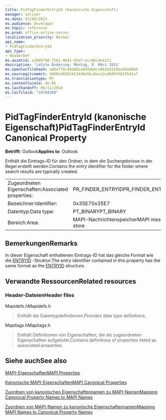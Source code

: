 ```yaml
---
title: PidTagFinderEntryId (kanonische Eigenschaft)
manager: soliver
ms.date: 03/09/2015
ms.audience: Developer
ms.topic: reference
ms.prod: office-online-server
localization_priority: Normal
api_name:
- PidTagFinderEntryId
api_type:
- HeaderDef
ms.assetid: a3895f90-7561-4b41-92af-ecc8614e4211
description: 'Letzte Änderung: Montag, 9. März 2015'
ms.openlocfilehash: ad8e7f8cd4a082a456db4ca9b2bd1b5ba58e60b6
ms.sourcegitcommit: 9d60cd82b5413446e5bc8ace2cd689f683fb41a7
ms.translationtype: MT
ms.contentlocale: de-DE
ms.lasthandoff: 06/11/2018
ms.locfileid: "19794369"
---
```

# <a name="pidtagfinderentryid-canonical-property"></a><span data-ttu-id="32e89-103">PidTagFinderEntryId (kanonische Eigenschaft)</span><span class="sxs-lookup"><span data-stu-id="32e89-103">PidTagFinderEntryId Canonical Property</span></span>

  
  
<span data-ttu-id="32e89-104">**Betrifft**: Outlook</span><span class="sxs-lookup"><span data-stu-id="32e89-104">**Applies to**: Outlook</span></span> 
  
<span data-ttu-id="32e89-105">Enthält die Eintrags-ID für den Ordner, in dem die Suchergebnisse in der Regel erstellt werden.</span><span class="sxs-lookup"><span data-stu-id="32e89-105">Contains the entry identifier for the folder where search results are typically created.</span></span>
  
|||
|:-----|:-----|
|<span data-ttu-id="32e89-106">Zugeordneten Eigenschaften:</span><span class="sxs-lookup"><span data-stu-id="32e89-106">Associated properties:</span></span>  <br/> |<span data-ttu-id="32e89-107">PR_FINDER_ENTRYID</span><span class="sxs-lookup"><span data-stu-id="32e89-107">PR_FINDER_ENTRYID</span></span>  <br/> |
|<span data-ttu-id="32e89-108">Bezeichner:</span><span class="sxs-lookup"><span data-stu-id="32e89-108">Identifier:</span></span>  <br/> |<span data-ttu-id="32e89-109">0x35E7</span><span class="sxs-lookup"><span data-stu-id="32e89-109">0x35E7</span></span>  <br/> |
|<span data-ttu-id="32e89-110">Datentyp:</span><span class="sxs-lookup"><span data-stu-id="32e89-110">Data type:</span></span>  <br/> |<span data-ttu-id="32e89-111">PT_BINARY</span><span class="sxs-lookup"><span data-stu-id="32e89-111">PT_BINARY</span></span>  <br/> |
|<span data-ttu-id="32e89-112">Bereich:</span><span class="sxs-lookup"><span data-stu-id="32e89-112">Area:</span></span>  <br/> |<span data-ttu-id="32e89-113">MAPI-Nachrichtenspeicher</span><span class="sxs-lookup"><span data-stu-id="32e89-113">MAPI message store</span></span>  <br/> |
   
## <a name="remarks"></a><span data-ttu-id="32e89-114">Bemerkungen</span><span class="sxs-lookup"><span data-stu-id="32e89-114">Remarks</span></span>

<span data-ttu-id="32e89-115">In dieser Eigenschaft enthaltenen Eintrags-ID hat das gleiche Format wie die [ENTRYID](entryid.md) -Struktur.</span><span class="sxs-lookup"><span data-stu-id="32e89-115">The entry identifier contained in this property has the same format as the [ENTRYID](entryid.md) structure.</span></span> 
  
## <a name="related-resources"></a><span data-ttu-id="32e89-116">Verwandte Ressourcen</span><span class="sxs-lookup"><span data-stu-id="32e89-116">Related resources</span></span>

### <a name="header-files"></a><span data-ttu-id="32e89-117">Header-Dateien</span><span class="sxs-lookup"><span data-stu-id="32e89-117">Header files</span></span>

<span data-ttu-id="32e89-118">Mapidefs.h</span><span class="sxs-lookup"><span data-stu-id="32e89-118">Mapidefs.h</span></span>
  
> <span data-ttu-id="32e89-119">Enthält die Datentypdefinitionen.</span><span class="sxs-lookup"><span data-stu-id="32e89-119">Provides data type definitions.</span></span>
    
<span data-ttu-id="32e89-120">Mapitags.h</span><span class="sxs-lookup"><span data-stu-id="32e89-120">Mapitags.h</span></span>
  
> <span data-ttu-id="32e89-121">Enthält Definitionen von Eigenschaften, die als zugeordneten Eigenschaften aufgelistet.</span><span class="sxs-lookup"><span data-stu-id="32e89-121">Contains definitions of properties listed as associated properties.</span></span>
    
## <a name="see-also"></a><span data-ttu-id="32e89-122">Siehe auch</span><span class="sxs-lookup"><span data-stu-id="32e89-122">See also</span></span>



[<span data-ttu-id="32e89-123">MAPI-Eigenschaften</span><span class="sxs-lookup"><span data-stu-id="32e89-123">MAPI Properties</span></span>](mapi-properties.md)
  
[<span data-ttu-id="32e89-124">Kanonische MAPI-Eigenschaften</span><span class="sxs-lookup"><span data-stu-id="32e89-124">MAPI Canonical Properties</span></span>](mapi-canonical-properties.md)
  
[<span data-ttu-id="32e89-125">Zuordnen von kanonischen Eigenschaftennamen zu MAPI-Namen</span><span class="sxs-lookup"><span data-stu-id="32e89-125">Mapping Canonical Property Names to MAPI Names</span></span>](mapping-canonical-property-names-to-mapi-names.md)
  
[<span data-ttu-id="32e89-126">Zuordnen von MAPI-Namen zu kanonische Eigenschaftennamen</span><span class="sxs-lookup"><span data-stu-id="32e89-126">Mapping MAPI Names to Canonical Property Names</span></span>](mapping-mapi-names-to-canonical-property-names.md)

